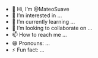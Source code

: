 - 👋 Hi, I’m @MateoSuave
- 👀 I’m interested in ...
- 🌱 I’m currently learning ...
- 💞️ I’m looking to collaborate on ...
- 📫 How to reach me ...
- 😄 Pronouns: ...
- ⚡ Fun fact: ...

<!---
MateoSuave/MateoSuave is a ✨ special ✨ repository because its `README.md` (this file) appears on your GitHub profile.
You can click the Preview link to take a look at your changes.
--->
